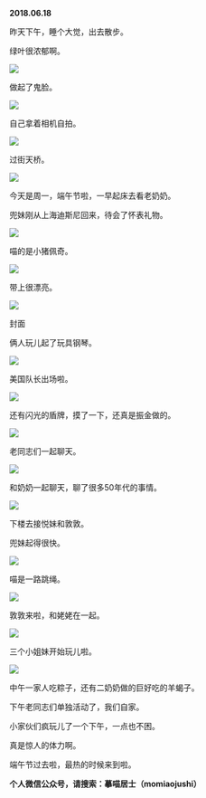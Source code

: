 
          
            
**2018.06.18**

昨天下午，睡个大觉，出去散步。

绿叶很浓郁啊。




![](img/51001-6b5b6ba59db9966c.jpg)




做起了鬼脸。




![](img/51001-34b0015077f36755.jpg)




自己拿着相机自拍。




![](img/51001-a007634717c20107.jpg)




过街天桥。




![](img/51001-ea33a87782d19fc8.jpg)




今天是周一，端午节啦，一早起床去看老奶奶。

兜妹刚从上海迪斯尼回来，待会了怀表礼物。




![](img/51001-e35532caafbcc086.jpg)




喵的是小猪佩奇。




![](img/51001-77de9b41deb9a366.jpg)




带上很漂亮。




![](img/51001-6c16ff5303afb031.jpg)

封面


俩人玩儿起了玩具钢琴。




![](img/51001-696aaa5238371de3.jpg)




美国队长出场啦。




![](img/51001-179e0ca1fcfba68c.jpg)




还有闪光的盾牌，摸了一下，还真是振金做的。




![](img/51001-a9bde7ed42f90819.jpg)




老同志们一起聊天。




![](img/51001-2b693997acfbcbfb.jpg)




和奶奶一起聊天，聊了很多50年代的事情。




![](img/51001-396efa2e68642a17.jpg)




下楼去接悦妹和敦敦。

兜妹起得很快。




![](img/51001-c53cbbedc71b9ca3.jpg)




喵是一路跳绳。




![](img/51001-06da36931bbd17fb.jpg)




敦敦来啦，和姥姥在一起。




![](img/51001-bc6a523e33b6436e.jpg)




三个小姐妹开始玩儿啦。




![](img/51001-ee5120ecf3d019dc.jpg)




中午一家人吃粽子，还有二奶奶做的巨好吃的羊蝎子。

下午老同志们单独活动了，我们自家。

小家伙们疯玩儿了一个下午，一点也不困。

真是惊人的体力啊。

端午节过去啦，最热的时候来到啦。


**个人微信公众号，请搜索：摹喵居士（momiaojushi）**

          
        
